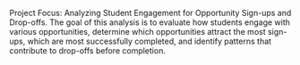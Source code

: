 Project Focus: Analyzing Student Engagement for Opportunity Sign-ups and Drop-offs. 
The goal of this analysis is to evaluate how students engage with various opportunities, determine which opportunities attract the most sign-ups, which are most successfully completed, and identify patterns that contribute to drop-offs before completion.
